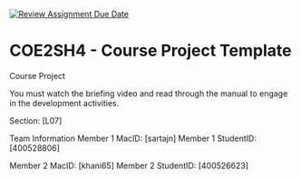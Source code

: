 [![Review Assignment Due Date](https://classroom.github.com/assets/deadline-readme-button-22041afd0340ce965d47ae6ef1cefeee28c7c493a6346c4f15d667ab976d596c.svg)](https://classroom.github.com/a/mLqiHWLE)
# COE2SH4 - Course Project Template
Course Project

You must watch the briefing video and read through the manual to engage in the development activities.


Section: [L07]

Team Information
Member 1 MacID: [sartajn]
Member 1 StudentID: [400528806]

Member 2 MacID: [khani65]
Member 2 StudentID: [400526623]
